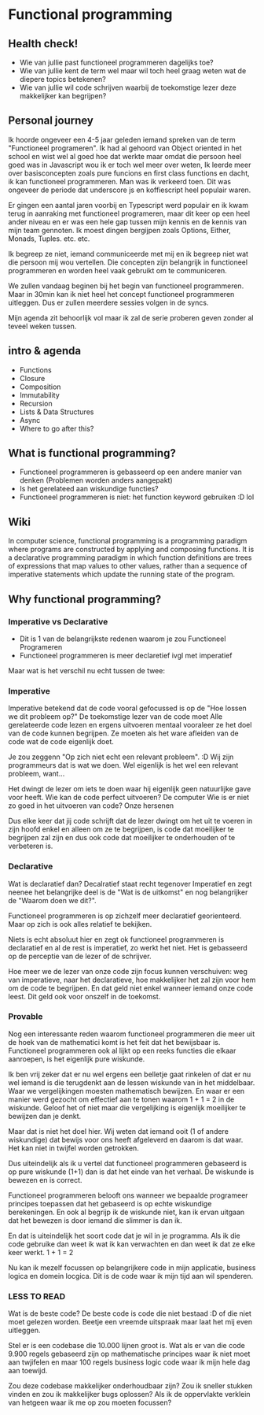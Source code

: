 # Functional programming

## Health check!

- Wie van jullie past functioneel programmeren dagelijks toe?
- Wie van jullie kent de term wel maar wil toch heel graag weten wat de diepere topics betekenen?
- Wie van jullie wil code schrijven waarbij de toekomstige lezer deze makkelijker kan begrijpen?

## Personal journey

Ik hoorde ongeveer een 4-5 jaar geleden iemand spreken van de term "Functioneel programeren".
Ik had al gehoord van Object oriented in het school en wist wel al goed hoe dat werkte maar
omdat die persoon heel goed was in Javascript wou ik er toch wel meer over weten,
Ik leerde meer over basisconcepten zoals pure funcions en first class functions en dacht, ik kan functioneel programmeren.
Man was ik verkeerd toen. Dit was ongeveer de periode dat underscore js en koffiescript heel populair waren.

Er gingen een aantal jaren voorbij en Typescript werd populair en ik kwam terug in aanraking met functioneel programeren,
maar dit keer op een heel ander niveau en er was een hele gap tussen mijn kennis en de kennis van mijn team gennoten.
Ik moest dingen bergijpen zoals Options, Either, Monads, Tuples. etc. etc.

Ik begreep ze niet, iemand communiceerde met mij en ik begreep niet wat die persoon mij wou vertellen.
Die concepten zijn belangrijk in functioneel programmeren en worden heel vaak gebruikt om te communiceren.

We zullen vandaag beginen bij het begin van functioneel programmeren.
Maar in 30min kan ik niet heel het concept functioneel programmeren uitleggen. Dus er zullen meerdere sessies volgen in de syncs.

Mijn agenda zit behoorlijk vol maar ik zal de serie proberen geven zonder al teveel weken tussen.

## intro & agenda

- Functions
- Closure
- Composition
- Immutability
- Recursion
- Lists & Data Structures
- Async
- Where to go after this?

## What is functional programming?

- Functioneel programmeren is gebasseerd op een andere manier van denken (Problemen worden anders aangepakt)
- Is het gerelateed aan wiskundige functies?
- Functioneel programmeren is niet: het function keyword gebruiken :D lol

## Wiki

In computer science, functional programming is a programming paradigm where programs are constructed by applying and composing functions. It is a declarative programming paradigm in which function definitions are trees of expressions that map values to other values, rather than a sequence of imperative statements which update the running state of the program.

## Why functional programming?

### Imperative vs Declarative

- Dit is 1 van de belangrijkste redenen waarom je zou Functioneel Programeren
- Functioneel programmeren is meer declaretief ivgl met imperatief

Maar wat is het verschil nu echt tussen de twee:

### Imperative

Imperative betekend dat de code vooral gefocussed is op de "Hoe lossen we dit probleem op?"
De toekomstige lezer van de code moet Alle gerelateerde code lezen en ergens uitvoeren mentaal vooraleer ze het doel van de code kunnen begrijpen.
Ze moeten als het ware afleiden van de code wat de code eigenlijk doet.

Je zou zeggenn "Op zich niet echt een relevant probleem". :D Wij zijn programmeurs dat is wat we doen.
Wel eigenlijk is het wel een relevant probleem, want...

Het dwingt de lezer om iets te doen waar hij eigenlijk geen natuurlijke gave voor heeft.
Wie kan de code perfect uitvoeren? De computer
Wie is er niet zo goed in het uitvoeren van code? Onze hersenen

Dus elke keer dat jij code schrijft dat de lezer dwingt om het uit te voeren in zijn hoofd enkel en alleen om ze te begrijpen,
is code dat moeilijker te begrijpen zal zijn en dus ook code dat moeilijker te onderhouden of te verbeteren is.

### Declarative

Wat is declaratief dan? Decalratief staat recht tegenover Imperatief en
zegt neenee het belangrijke deel is de "Wat is de uitkomst" en nog belangrijker de "Waarom doen we dit?".

Functioneel programmeren is op zichzelf meer declaratief georienteerd.
Maar op zich is ook alles relatief te bekijken.

Niets is echt absoluut hier en zegt ok functioneel programmeren is declaratief en al de rest is imperatief, zo werkt het niet.
Het is gebasseerd op de perceptie van de lezer of de schrijver.

Hoe meer we de lezer van onze code zijn focus kunnen verschuiven: weg van imperatieve,
naar het declaratieve, hoe makkelijker het zal zijn voor hem om de code te begrijpen.
En dat geld niet enkel wanneer iemand onze code leest. Dit geld ook voor onszelf in de toekomst.

### Provable

Nog een interessante reden waarom functioneel programmeren die meer uit de hoek van de mathematici komt is het feit dat het bewijsbaar is.
Functioneel programmeren ook al lijkt op een reeks functies die elkaar aanroepen, is het eigenlijk pure wiskunde.

Ik ben vrij zeker dat er nu wel ergens een belletje gaat rinkelen of dat er nu wel iemand is die terugdenkt aan de lessen wiskunde van in het middelbaar.
Waar we vergelijkingen moesten mathematisch bewijzen. En waar er een manier werd gezocht om effectief aan te tonen waarom 1 + 1 = 2 in de wiskunde.
Geloof het of niet maar die vergelijking is eigenlijk moeilijker te bewijzen dan je denkt.

Maar dat is niet het doel hier. Wij weten dat iemand ooit (1 of andere wiskundige) dat bewijs voor ons heeft afgeleverd en daarom is dat waar.
Het kan niet in twijfel worden getrokken.

Dus uiteindelijk als ik u vertel dat functioneel programmeren gebaseerd is op pure wiskunde (1+1) dan is dat het einde van het verhaal.
De wiskunde is bewezen en is correct.

Functioneel programmeren belooft ons wanneer we bepaalde programeer principes toepassen dat het gebaseerd is op echte wiskundige berekeningen.
En ook al begrijp ik de wiskunde niet, kan ik ervan uitgaan dat het bewezen is door iemand die slimmer is dan ik.

En dat is uiteindelijk het soort code dat je wil in je programma. Als ik die code gebruike dan weet ik wat ik kan verwachten
en dan weet ik dat ze elke keer werkt. 1 + 1 = 2

Nu kan ik mezelf focussen op belangrijkere code in mijn applicatie, business logica en domein locgica.
Dit is de code waar ik mijn tijd aan wil spenderen.

### LESS TO READ

Wat is de beste code? De beste code is code die niet bestaad :D of die niet moet gelezen worden.
Beetje een vreemde uitspraak maar laat het mij even uitleggen.

Stel er is een codebase die 10.000 lijnen groot is.
Wat als er van die code 9.900 regels gebaseerd zijn op mathematische principes waar ik niet moet aan twjifelen
en maar 100 regels business logic code waar ik mijn hele dag aan toewijd.

Zou deze codebase makkelijker onderhoudbaar zijn? Zou ik sneller stukken vinden en zou ik makkelijker bugs oplossen?
Als ik de oppervlakte verklein van hetgeen waar ik me op zou moeten focussen?
